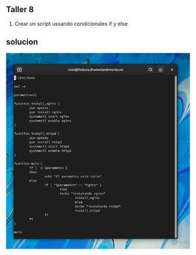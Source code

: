 ## Taller 8

1. Crear un script ussando condicionales if y else

## solucion

<img src="/img/51.png" title="51.png" name="51.png"/><br>

